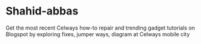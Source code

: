 # Shahid-abbas
Get the most recent Celways how-to repair and trending gadget tutorials on Blogspot by exploring fixes, jumper ways, diagram at Celways mobile city

